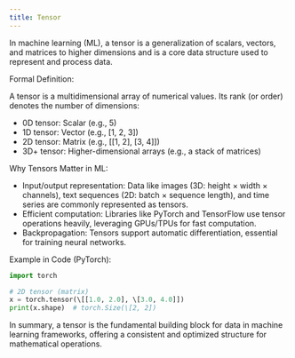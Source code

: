 ```yaml
---
title: Tensor
---
```

In machine learning (ML), a tensor is a generalization of scalars, vectors, and matrices to higher dimensions and is a core data structure used to represent and process data.

Formal Definition:

A tensor is a multidimensional array of numerical values. Its rank (or order) denotes the number of dimensions:
- 0D tensor: Scalar (e.g., 5)
- 1D tensor: Vector (e.g., \[1, 2, 3])
- 2D tensor: Matrix (e.g., \[[1, 2], \[3, 4]])
- 3D+ tensor: Higher-dimensional arrays (e.g., a stack of matrices)

Why Tensors Matter in ML:
- Input/output representation: Data like images (3D: height × width × channels), text sequences (2D: batch × sequence length), and time series are commonly represented as tensors.
- Efficient computation: Libraries like PyTorch and TensorFlow use tensor operations heavily, leveraging GPUs/TPUs for fast computation.
- Backpropagation: Tensors support automatic differentiation, essential for training neural networks.

Example in Code (PyTorch):
```python
import torch

# 2D tensor (matrix)
x = torch.tensor(\[[1.0, 2.0], \[3.0, 4.0]])
print(x.shape)  # torch.Size(\[2, 2])
```
In summary, a tensor is the fundamental building block for data in machine learning frameworks, offering a consistent and optimized structure for mathematical operations.

